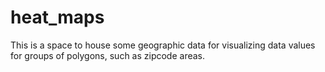 # heat_maps
This is a space to house some geographic data for visualizing data values for groups of polygons, such as zipcode areas.
